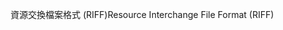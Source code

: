 <span data-ttu-id="4bd24-101">資源交換檔案格式 (RIFF)</span><span class="sxs-lookup"><span data-stu-id="4bd24-101">Resource Interchange File Format (RIFF)</span></span>